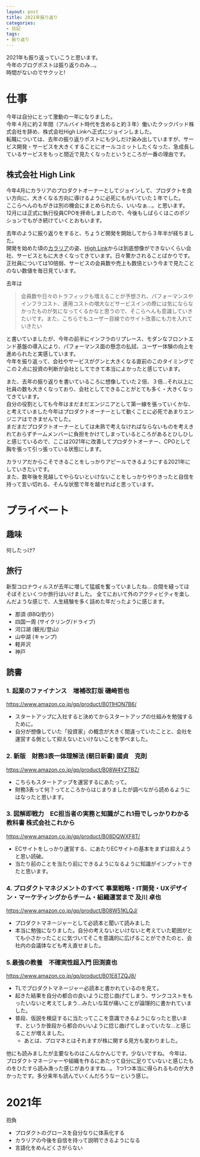 ```yaml
---
layout: post
title: 2021年振り返り
categories:
- 日記
tags:
- 振り返り
---
```


2021年も振り返っていこうと思います。  
今年のブログポストは振り返りのみ…。  
時間がないのでサクッと!

# 仕事
今年は自分にとって激動の一年になりました。  
今年４月に約２年間（アルバイト時代を含めると約３年）働いたクックパッド株式会社を辞め、株式会社High Linkへ正式にジョインしました。  
転職については、去年の振り返りポストにも少しだけ染み出していますが、サービス開発・サービスを大きくすることにオールコミットしたくなった、急成長しているサービスをもっと間近で見たくなったというところが一番の理由です。

## 株式会社 High Link

今年4月にカラリアのプロダクトオーナーとしてジョインして、プロダクトを良い方向に、大きくなる方向に導けるように必死にもがいていた１年でした。  
ここらへんのもがきは別の機会にまとめられたら、いいなぁ…。と思います。  
12月には正式に執行役員CPOを拝命しましたので、今後もしばらくはこのポジションでもがき続けていくとおもいます。  
  
去年のように振り返りをすると、ちょうど開発を開始してから３年半が経ちました。  
開発を始めた頃の[カラリア](https://coloria.jp)の姿、[High Link](https://high-link.co.jp)からは到底想像ができないくらい会社、サービスともに大きくなってきています。日々驚かされることばかりです。  
正社員については10倍弱、サービスの会員数や売上も数倍という今まで見たことのない数値を毎日見ています。  

去年は

> 会員数や日々のトラフィックも増えることが予想され、パフォーマンスやインフラコスト、運用コストの増大などサービスインの際には気にならなかったものが気になってくるかなと思うので、そこらへんも意識していきたいです。また、こちらでもユーザー目線でのサイト改善にも力を入れていきたい

と書いていましたが、今年の前半にインフラのリプレース、モダンなフロントエンド基盤の導入により、パフォーマンス面の懸念の払拭、ユーザー体験の向上を進められたと実感しています。  
今年を振り返って、会社やサービスがグンと大きくなる直前のこのタイミングでこの２点に投資の判断が会社としてできて本当によかったと感じています。  

また、去年の振り返りを書いているころに想像していた２倍、３倍…それ以上に社員の数も大きくなっており、会社としてできることがとても多く・大きくなってきています。  
自分の役割としても今年はまだまだエンジニアとして第一線を張っていくかな、と考えていました今年はプロダクトオーナーとして動くことに必死であまりエンジニアはできませんでした。  
まだまだプロダクトオーナーとしては未熟で考えなければならないものを考えきれておらずチームメンバーに負担をかけてしまっているところがあるとひしひしと感じているので、ここは2021年に改善してプロダクトオーナー、CPOとして胸を張って引っ張っている状態にします。  

カラリアだからこそできることをしっかりアピールできるようにする2021年にしていきたいです。  
また、数年後を見越してやらないといけないことをしっかりやりきったと自信を持って言い切れる、そんな状態で年を越せればと思っています。  

# プライベート

## 趣味
何したっけ?

## 旅行
新型コロナウィルスが去年に増して猛威を奮っていましたね…
合間を縫ってほそぼそといくつか旅行はいけました。
全てにおいて外のアクティビティを楽しんだような感じで、人生経験を多く詰めた年だったように感じます。

- 那須 (BBQ/釣り)
- 四国一周 (サイクリング/ドライブ)
- 河口湖 (観光/登山)
- 山中湖 (キャンプ)
- 軽井沢
- 神戸

## 読書

### 1. 起業のファイナンス　増補改訂版  磯崎哲也
https://www.amazon.co.jp/gp/product/B011HON7B6/

- スタートアップに入社すると決めてからスタートアップの仕組みを勉強するために。
- 自分が想像していた「投資家」の概念が大きく間違っていたことと、会社を運営する側として抑えないといけないことを学べました。

### 2. 新版　財務3表一体理解法 (朝日新書)  國貞　克則
https://www.amazon.co.jp/gp/product/B08W4YZTBZ/

- こちらもスタートアップを運営するにあたって。
- 財務3表って何？ってところからはじまりましたが調べながら読めるようにはなったと思います。

### 3. 図解即戦力　EC担当者の実務と知識がこれ1冊でしっかりわかる教科書  株式会社これから

https://www.amazon.co.jp/gp/product/B08DQWXF8T/

- ECサイトをしっかり運営する、にあたりECサイトの基本をまずは抑えようと思い読破。
- 当たり前のことを当たり前にできるようになるように知識がインプットできたと思います。

### 4. プロダクトマネジメントのすべて 事業戦略・IT開発・UXデザイン・マーケティングからチーム・組織運営まで  及川 卓也

https://www.amazon.co.jp/gp/product/B08W51KLQJ/

- プロダクトマネージャーとして必読本と聞いて読みました
- 本当に勉強になりました。自分の考えないといけないと考えていた範囲がとても小さかったことに気づいてそこを意識的に広げることができたのと、会社内の会議体なども考え直せました。

### 5.最強の教養　不確実性超入門  田渕直也

https://www.amazon.co.jp/gp/product/B01E8TZQJ8/

- TLでプロダクトマネージャー必読本と書かれているのを見て。
- 起きた結果を自分の都合の良いように捻じ曲げてしまう、サンクコストをもったいないと考えてしまう…みたいな耳が痛いことが論理的に書かれていました。
- 普段、仮説を検証するに当たってここを意識できるようになったと思います、というか普段から都合のいいように捻じ曲げてしまっていたな…と感じることが増えました。
  - あとは、プロマネとはそれますが株に関する見方も変わりました。

他にも読みましたが主要なものはこんなかんじです。少ないですね。
今年は、プロダクトマネージャーや組織を作るにあたって自分に足りていないと感じたものをひたすら読み漁った感じがありますね…。
1つ1つ本当に得られるものが大きかったです。多分来年も読んでいくんだろうなーという感じ。

# 2021年
抱負

- プロダクトのグロースを自分なりに体系化する
- カラリアの今後を自信を持って説明できるようになる
- 言語化をめんどくさがらない
